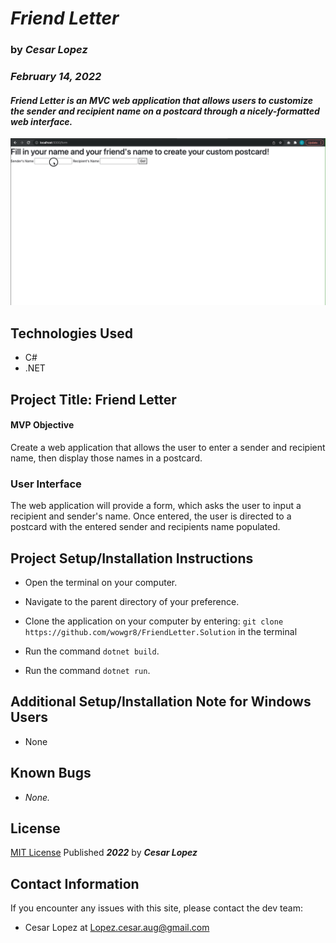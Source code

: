 # _**Friend Letter**_

### by _**Cesar Lopez**_

### _February 14, 2022_

#### _Friend Letter is an MVC web application that allows users to customize the sender and recipient name on a postcard through a nicely-formatted web interface._

![](https://github.com/wowgr8/gifs-for-readmes/blob/main/friend-letters-gif/friend-letter-gif.gif)

## Technologies Used

- C#
- .NET

## Project Title: Friend Letter

#### MVP Objective

Create a web application that allows the user to enter a sender and recipient name, then display those names in a postcard.

### User Interface

The web application will provide a form, which asks the user to input a recipient and sender's name. Once entered, the user is directed to a postcard with the entered sender and recipients name populated.


## Project Setup/Installation Instructions

- Open the terminal on your computer.
- Navigate to the parent directory of your preference.

- Clone the application on your computer by entering: 
```git clone https://github.com/wowgr8/FriendLetter.Solution```
in the terminal
- Run the command ```dotnet build```.
- Run the command ```dotnet run```.

## Additional Setup/Installation Note for Windows Users

- None

## Known Bugs

- _None._

## License

[MIT License](https://opensource.org/licenses/MIT) Published _**2022**_ by _**Cesar Lopez**_

## Contact Information

If you encounter any issues with this site, please contact the dev team:

- Cesar Lopez at [Lopez.cesar.aug@gmail.com](mailto:lopez.cesar.aug@gmail.com)
